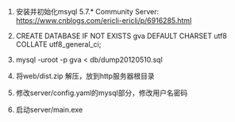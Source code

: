 1. 安装并初始化msyql 5.7.* Community Server: https://www.cnblogs.com/ericli-ericli/p/6916285.html

2. CREATE DATABASE IF NOT EXISTS gva DEFAULT CHARSET utf8 COLLATE utf8_general_ci;

3. mysql -uroot -p gva < db/dump20120510.sql

4. 将web/dist.zip 解压，放到http服务器根目录

5. 修改server/config.yaml的mysql部分，修改用户名密码

6. 启动server/main.exe

